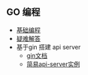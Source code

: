 ## GO 编程

- [基础编程](/part3/go/goProgramming/README.md)
- [疑难解答](troubleshooting/readme.md)
- 基于gin 搭建 api server
  - [gin文档](https://github.com/gin-gonic/gin)
  - [简易api-server实例](https://github.com/xiaomiwujiecao/simple-api-demo)